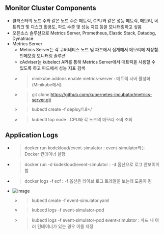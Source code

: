 ## Monitor Cluster Components
- 클러스터의 노드 수와 같은 노드 수준 메트릭, CPU와 같은 성능 메트릭, 메모리, 네트워크 및 디스크 활용도, 파드 수준 및 성능 지표 등을 모니터링하고 싶음
- 오픈소스 솔루션으로 Metrics Server, Prometheus, Elastic Stack, Datadog, Dynatrace
- Metrics Server
  - Metrics Server는 각 쿠버네티스 노드 및 파드에서 집계해서 메모리에 저장함. 인메모링 모니터링 솔루션
  - cAdviser는 kubelect API를 통해 Metrics Server에서 매트릭을 사용할 수 있도록 하고 파드에서 성능 지표 검색
  - > minikube addons enable metrics-server : 메트릭 서버 활성화 (Minikube에서)  
  - > git clone https://github.com/kubernetes-incubator/metrics-server.git
  - > kubectl create -f deploy/1.8+/
  - > kubectl top node : CPU와 각 노드의 메모리 소비 조회

## Application Logs
- > docker run kodekloud/event-simulator : event-simulator라는 Docker 컨테이너 실행
- > docker run -d kodekloud/event-simulator : -d 옵션으로 로그 안보이게함
- > docker logs -f ecf : -f 옵션은 라이브 로그 트레일을 보는데 도움이 됨

- ![image](https://user-images.githubusercontent.com/47103479/211194693-8fcf7a9d-8b4d-49eb-b446-e96882234654.png)

  - > kubectl create -f event-simulator.yaml
  - > kubectl logs -f event-simulator-pod
  - > kubectl logs -f event-simulator-pod event-simulator : 파드 내 여러 컨테이너가 있는 경우 이름 지정
